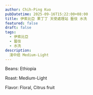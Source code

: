 ```yaml
---
author: Chih-Ping Kuo
pubDatetime: 2025-09-16T15:22:00+08:00
title: 伊索比亞 果丁丁 天使處理站 藝伎 水洗
featured: false
draft: false
tags:
  - 伊索比亞
  - 藝伎
  - 水洗
description:
  淺中焙 Medium-Light
---
```


Beans: Ethiopia

Roast: Medium-Light

Flavor: Floral, Citrus fruit